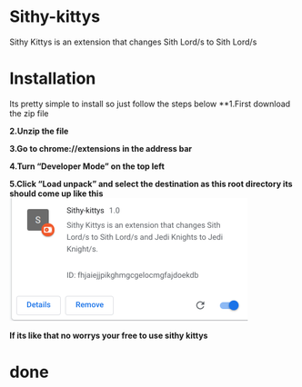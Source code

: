 # Sithy-kittys
Sithy Kittys is an extension that changes Sith Lord/s to Sith Lord/s 
# Installation
Its pretty simple to install so just follow the steps below
**1.First download the zip file

**2.Unzip the file**

**3.Go to chrome://extensions in the address bar**

**4.Turn “Developer Mode” on the top left**

**5.Click “Load unpack” and select the destination as this root directory
its should come up like this
![This is an image](example.png)**

**If its like that no worrys your free to use sithy kittys**
# done
